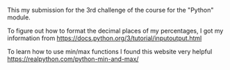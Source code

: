 This my submission for the 3rd challenge of the course for the "Python" module.

To figure out how to format the decimal places of my percentages, I got my information from https://docs.python.org/3/tutorial/inputoutput.html

To learn how to use min/max functions I found this website very helpful https://realpython.com/python-min-and-max/


 
